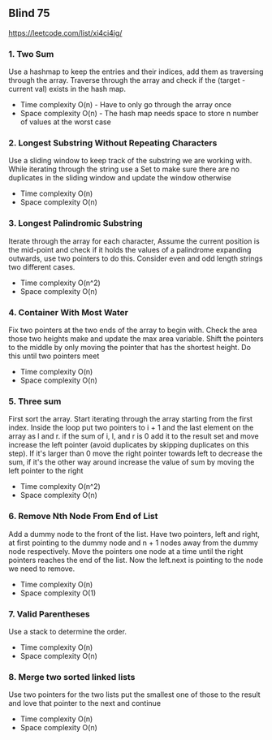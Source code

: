 ## Blind 75 

https://leetcode.com/list/xi4ci4ig/

### 1. Two Sum
Use a hashmap to keep the entries and their indices, add them as traversing through the array. Traverse through the 
array and check if the (target - current val) exists in the hash map.
- Time complexity O(n) - Have to only go through the array once
- Space complexity O(n) - The hash map needs space to store n number of values at the worst case 

### 2.  Longest Substring Without Repeating Characters

Use a sliding window to keep track of the substring we are working with. 
While iterating through the string use a Set to make sure there are no duplicates in the sliding window
and update the window otherwise 

- Time complexity O(n)
- Space complexity O(n)

### 3.  Longest Palindromic Substring

Iterate through the array for each character, Assume the current position is the mid-point and check if it holds the 
values of a palindrome expanding outwards, use two pointers to do this. Consider even and odd length strings two different 
cases.

- Time complexity O(n^2)
- Space complexity O(n)

### 4. Container With Most Water

Fix two pointers at the two ends of the array to begin with. Check the area those two heights make and 
update the max area variable. Shift the pointers to the middle by only moving the pointer that has the shortest height. 
Do this until two pointers meet

- Time complexity O(n)
- Space complexity O(n)

### 5. Three sum

First sort the array. Start iterating through the array starting from the first index. Inside the loop put two pointers 
to i + 1 and the last element on the array as l and r. if the sum of i, l, and r is 0 add it to the result set and move 
increase the left pointer (avoid duplicates by skipping duplicates on this step). If it's larger than 0 move the right 
pointer towards left to decrease the sum, if it's the other way around increase the value of sum by moving the left 
pointer to the right

- Time complexity O(n^2)
- Space complexity O(n)

### 6. Remove Nth Node From End of List

Add a dummy node to the front of the list. Have two pointers, left and right, at first pointing to the dummy node and 
n + 1 nodes away from the dummy node respectively. Move the pointers one node at a time until the right pointers reaches 
the end of the list. Now the left.next is pointing to the node we need to remove. 

- Time complexity O(n)
- Space complexity O(1)

### 7. Valid Parentheses

Use a stack to determine the order. 

- Time complexity O(n)
- Space complexity O(n)

### 8. Merge two sorted linked lists

Use two pointers for the two lists put the smallest one of those to the result and love that pointer to the next and 
continue 

- Time complexity O(n)
- Space complexity O(n)
